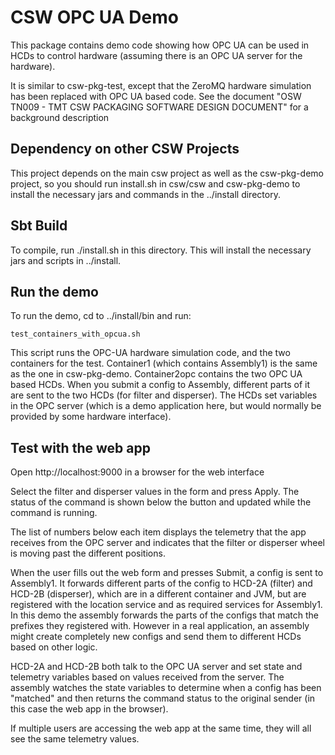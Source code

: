 CSW OPC UA Demo
=============

This package contains demo code showing how OPC UA can be used in HCDs to control 
hardware (assuming there is an OPC UA server for the hardware).

It is similar to csw-pkg-test, except that the ZeroMQ hardware simulation has been replaced with OPC UA based code.
See the document "OSW TN009 - TMT CSW PACKAGING SOFTWARE DESIGN DOCUMENT" for a background description

Dependency on other CSW Projects
--------------------------------

This project depends on the main csw project as well as the csw-pkg-demo project, 
so you should run install.sh in csw/csw and csw-pkg-demo to install the necessary jars
and commands in the ../install directory.


Sbt Build
---------

To compile, run ./install.sh in this directory. This will install the necessary jars and scripts in ../install.

Run the demo
------------

To run the demo, cd to ../install/bin and run:

    test_containers_with_opcua.sh

This script runs the OPC-UA hardware simulation code, and the two containers for the test.
Container1 (which contains Assembly1) is the same as the one in csw-pkg-demo.
Container2opc contains the two OPC UA based HCDs. When you submit a config to Assembly,
different parts of it are sent to the two HCDs (for filter and disperser).
The HCDs set variables in the OPC server (which is a demo application here, but would normally
be provided by some hardware interface).


Test with the web app
---------------------

Open http://localhost:9000 in a browser for the web interface 

Select the filter and disperser values in the form and press Apply. 
The status of the command is shown below the button and updated
while the command is running.

The list of numbers below each item displays the telemetry that the app receives from
the OPC server and indicates that the filter or disperser wheel is moving past 
the different positions.

When the user fills out the web form and presses Submit, a config is sent to Assembly1. 
It forwards different parts of the config to HCD-2A (filter) and HCD-2B (disperser), 
which are in a different container and JVM, but are registered with the location service
and as required services for Assembly1. 
In this demo the assembly forwards the parts of the configs that match the prefixes they registered with.
However in a real application, an assembly might create completely new configs and send them
to different HCDs based on other logic.

HCD-2A and HCD-2B both talk to the OPC UA server and set state and telemetry variables based on
values received from the server. The assembly watches the state variables to determine when
a config has been "matched" and then returns the command status to the original sender
(in this case the web app in the browser).

If multiple users are accessing the web app at the same time, they will all see the same
telemetry values.



